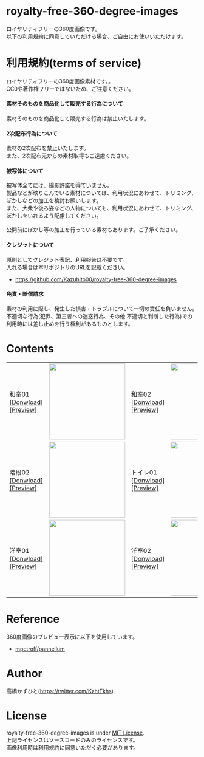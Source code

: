 # royalty-free-360-degree-images
ロイヤリティフリーの360度画像です。<br>
以下の利用規約に同意していただける場合、ご自由にお使いいただけます。

# 利用規約(terms of service)
ロイヤリティフリーの360度画像素材です。。<br>
CC0や著作権フリーではないため、ご注意ください。<br>

#### 素材そのものを商品化して販売する行為について
素材そのものを商品化して販売する行為は禁止いたします。

#### 2次配布行為について
素材の2次配布を禁止いたします。<br>
また、2次配布元からの素材取得もご遠慮ください。

#### 被写体について
被写体全てには、撮影許諾を得ていません。<br>
製品などが映りこんでいる素材については、利用状況にあわせて、トリミング、ぼかしなどの加工を検討お願いします。<br>
また、大衆や後ろ姿などの人物についても、利用状況にあわせて、トリミング、ぼかしをいれるよう配慮してください。<br><br>
公開前にぼかし等の加工を行っている素材もあります。ご了承ください。

#### クレジットについて
原則としてクレジット表記、利用報告は不要です。<br>
入れる場合は本リポジトリのURLを記載ください。
* https://github.com/Kazuhito00/royalty-free-360-degree-images

#### 免責・賠償請求
素材の利用に際し、発生した損害・トラブルについて一切の責任を負いません。<br>
不適切な行為(犯罪、第三者への迷惑行為、その他 不適切と判断した行為)での利用時には差し止めを行う権利があるものとします。<br>

# Contents

<table>
    <tr>
        <td width="100">
            和室01<br>
            <a href="https://github.com/Kazuhito00/royalty-free-360-degree-images/raw/main/image/japanese-style-room-01.jpg">[Donwload]</a><br>
            <a href="https://kazuhito00.github.io/royalty-free-360-degree-images/viewer/japanese-style-room-01.html">[Preview]</a>
        </td>
        <td width="220">
            <img src="https://user-images.githubusercontent.com/37477845/185741443-65dda27c-5af8-43e4-a6c4-89b22e0fc207.png" loading="lazy" width="200px">
        </td>
        <td width="100">
            和室02<br>
            <a href="https://github.com/Kazuhito00/royalty-free-360-degree-images/raw/main/image/japanese-style-room-02.jpg">[Donwload]</a><br>
            <a href="https://kazuhito00.github.io/royalty-free-360-degree-images/viewer/japanese-style-room-02.html">[Preview]</a>
        </td>
        <td width="220">
            <img src="https://user-images.githubusercontent.com/37477845/185741833-ffbf3814-6ea4-458c-a6aa-50e0b6ee2e49.png" loading="lazy" width="200px">
        </td>
        <td width="100">
            階段01<br>
            <a href="https://github.com/Kazuhito00/royalty-free-360-degree-images/raw/main/image/stairs-01.jpg">[Donwload]</a><br>
            <a href="https://kazuhito00.github.io/royalty-free-360-degree-images/viewer/stairs-01.html">[Preview]</a>
        </td>
        <td width="220">
            <img src="https://user-images.githubusercontent.com/37477845/185741979-6cc68d8f-5a7b-449a-bbab-9a5c64111f04.png" loading="lazy" width="200px">
        </td>
    </tr>
    <tr>
        <td width="100">
            階段02<br>
            <a href="https://github.com/Kazuhito00/royalty-free-360-degree-images/raw/main/image/stairs-02.jpg">[Donwload]</a><br>
            <a href="https://kazuhito00.github.io/royalty-free-360-degree-images/viewer/stairs-02.html">[Preview]</a>
        </td>
        <td width="220">
            <img src="https://user-images.githubusercontent.com/37477845/185742009-df0b0efa-1a6e-43cc-a398-c29108110975.png" loading="lazy" width="200px">
        </td>
        <td width="100">
            トイレ01<br>
            <a href="https://github.com/Kazuhito00/royalty-free-360-degree-images/raw/main/image/toilet-01.jpg">[Donwload]</a><br>
            <a href="https://kazuhito00.github.io/royalty-free-360-degree-images/viewer/toilet-01.html">[Preview]</a>
        </td>
        <td width="220">
            <img src="https://user-images.githubusercontent.com/37477845/185742080-ba8cc525-ccc8-4c04-99fd-f5ab9498f114.png" loading="lazy" width="200px">
        </td>
        <td width="100">
            02<br>
            <a href="https://github.com/Kazuhito00/royalty-free-360-degree-images/raw/main/image/toilet-02.jpg">[Donwload]</a><br>
            <a href="https://kazuhito00.github.io/royalty-free-360-degree-images/viewer/toilet-02.html">[Preview]</a>
        </td>
        <td width="220">
            <img src="https://user-images.githubusercontent.com/37477845/185742100-34c089eb-be0f-406d-ba91-aa5b18323e2c.png" loading="lazy" width="200px">
        </td>
    </tr>
    <tr>
        <td width="100">
            洋室01<br>
            <a href="https://github.com/Kazuhito00/royalty-free-360-degree-images/raw/main/image/western-style room-01.jpg">[Donwload]</a><br>
            <a href="https://kazuhito00.github.io/royalty-free-360-degree-images/viewer/western-style room-01.html">[Preview]</a>
        </td>
        <td width="220">
            <img src="https://user-images.githubusercontent.com/37477845/185742197-6c4bf47e-77e3-4064-9515-8a7075b19cf1.png" loading="lazy" width="200px">
        </td>
        <td width="100">
            洋室02<br>
            <a href="https://github.com/Kazuhito00/royalty-free-360-degree-images/raw/main/image/western-style room-02.jpg">[Donwload]</a><br>
            <a href="https://kazuhito00.github.io/royalty-free-360-degree-images/viewer/western-style room-02.html">[Preview]</a>
        </td>
        <td width="220">
            <img src="https://user-images.githubusercontent.com/37477845/185742239-859e18e3-9e20-4983-bc7f-239b4625316a.png" loading="lazy" width="200px">
        </td>
    </tr>
</table>

# Reference
360度画像のプレビュー表示に以下を使用しています。
* [mpetroff/pannellum](https://github.com/mpetroff/pannellum)

# Author
高橋かずひと(https://twitter.com/KzhtTkhs)
 
# License
royalty-free-360-degree-images is under [MIT License](LICENSE).<br>
上記ライセンスはソースコードのみのライセンスです。<br>
画像利用時は利用規約に同意いただく必要があります。
